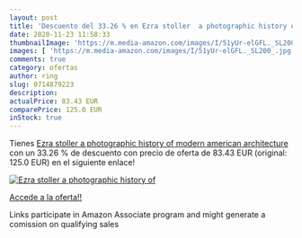 ```yaml
---
layout: post
title: 'Descuento del 33.26 % en Ezra stoller  a photographic history of '
date: 2020-11-23 11:58:33
thumbnailImage: 'https://m.media-amazon.com/images/I/51yUr-elGFL._SL200_.jpg'
images: [ 'https://m.media-amazon.com/images/I/51yUr-elGFL._SL200_.jpg' ]
comments: true
category: ofertas
author: ring
slug: 0714879223
description:
actualPrice: 83.43 EUR
comparePrice: 125.0 EUR
inStock: true
---
```


Tienes [Ezra stoller  a photographic history of modern american architecture](https://www.amazon.es/dp/0714879223/?tag=tolees-21) con un 33.26 % de descuento con precio de oferta de 83.43 EUR (original: 125.0 EUR) en el siguiente enlace!

[![Ezra stoller  a photographic history of ](https://m.media-amazon.com/images/I/51yUr-elGFL._SL200_.jpg)](https://www.amazon.es/dp/0714879223/?tag=tolees-21)

[Accede a la oferta!!](https://www.amazon.es/dp/0714879223/?tag=tolees-21)

Links participate in Amazon Associate program and might generate a comission on qualifying sales


